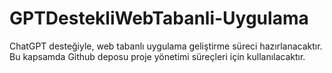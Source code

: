 # GPTDestekliWebTabanli-Uygulama
ChatGPT desteğiyle, web tabanlı uygulama geliştirme süreci hazırlanacaktır. Bu kapsamda Github deposu proje yönetimi süreçleri için kullanılacaktır.
